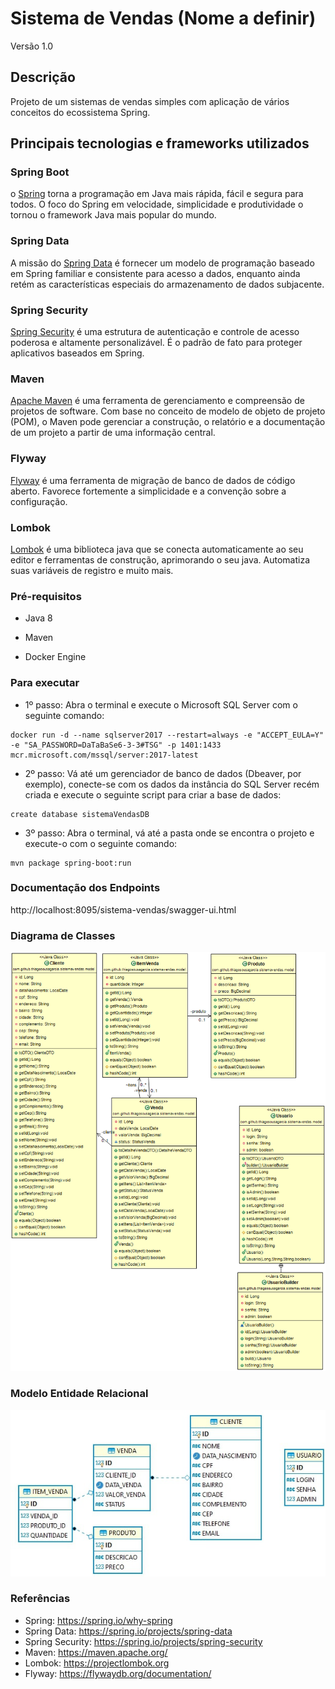 # Sistema de Vendas (Nome a definir) 
Versão 1.0

## Descrição
Projeto de um sistemas de vendas simples com aplicação de vários conceitos do ecossistema Spring.

## Principais tecnologias e frameworks utilizados 

### Spring Boot
o [Spring](https://spring.io/why-spring) torna a programação em Java mais rápida, fácil e segura para todos. O foco do Spring em velocidade, simplicidade e produtividade o tornou o framework Java mais popular do mundo.

### Spring Data 

A missão do [Spring Data](https://spring.io/projects/spring-data) é fornecer um modelo de programação baseado em Spring familiar e consistente para acesso a dados, enquanto ainda retém as características especiais do armazenamento de dados subjacente.

### Spring Security

[Spring Security](https://spring.io/projects/spring-security) é uma estrutura de autenticação e controle de acesso poderosa e altamente personalizável. É o padrão de fato para proteger aplicativos baseados em Spring.

### Maven 

[Apache Maven](https://maven.apache.org/) é uma ferramenta de gerenciamento e compreensão de projetos de software. Com base no conceito de modelo de objeto de projeto (POM), o Maven pode gerenciar a construção, o relatório e a documentação de um projeto a partir de uma informação central.

### Flyway

[Flyway](https://flywaydb.org/documentation/) é uma ferramenta de migração de banco de dados de código aberto. Favorece fortemente a simplicidade e a convenção sobre a configuração.

### Lombok

[Lombok](https://projectlombok.org) é uma biblioteca java que se conecta automaticamente ao seu editor e ferramentas de construção, aprimorando o seu java. Automatiza suas variáveis de registro e muito mais.

### Pré-requisitos
* Java 8

* Maven

* Docker Engine

### Para executar
* 1º passo: Abra o terminal e execute o Microsoft SQL Server com o seguinte comando:

~~~
docker run -d --name sqlserver2017 --restart=always -e "ACCEPT_EULA=Y" -e "SA_PASSWORD=DaTaBaSe6-3-3#TSG" -p 1401:1433 mcr.microsoft.com/mssql/server:2017-latest
~~~

* 2º passo: Vá até um gerenciador de banco de dados (Dbeaver, por exemplo), conecte-se com os dados da instância do SQL Server recém criada e execute o seguinte script para criar a base de dados:

~~~~
create database sistemaVendasDB
~~~~

* 3º passo: Abra o terminal, vá até a pasta onde se encontra o projeto e execute-o com o seguinte comando:

~~~
mvn package spring-boot:run
~~~

### Documentação dos Endpoints
http://localhost:8095/sistema-vendas/swagger-ui.html

### Diagrama de Classes ###

![Diagrama de Classes](docs/diagrama-classe.png)

### Modelo Entidade Relacional

![Modelo ER](docs/modelo-er.png)


### Referências
* Spring: https://spring.io/why-spring
* Spring Data: https://spring.io/projects/spring-data
* Spring Security: https://spring.io/projects/spring-security
* Maven: https://maven.apache.org/
* Lombok: https://projectlombok.org
* Flyway: https://flywaydb.org/documentation/



